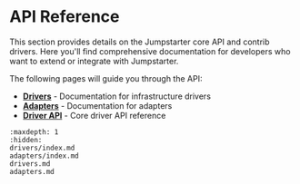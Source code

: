 # API Reference

This section provides details on the Jumpstarter core API and contrib drivers. Here you'll find comprehensive documentation for developers who want to extend or integrate with Jumpstarter.

The following pages will guide you through the API:

* **[Drivers](drivers/index.md)** - Documentation for infrastructure drivers
* **[Adapters](adapters/index.md)** - Documentation for adapters
* **[Driver API](drivers.md)** - Core driver API reference

```{toctree}
:maxdepth: 1
:hidden:
drivers/index.md
adapters/index.md
drivers.md
adapters.md
```
